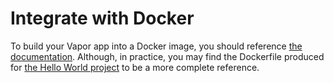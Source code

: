 # Integrate with Docker

To build your Vapor app into a Docker image, you should reference [the documentation](https://docs.vapor.codes/4.0/deploy/docker/#dockerfile). Although, in practice, you may find the Dockerfile produced for [the Hello World project](https://docs.vapor.codes/4.0/hello-world/) to be a more complete reference.